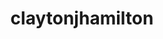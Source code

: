 ---
title: claytonjhamilton
github: https://github.com/claytonjhamilton
mode: dark
transition: 1s
score: 60
archetype:
- Innovative
---